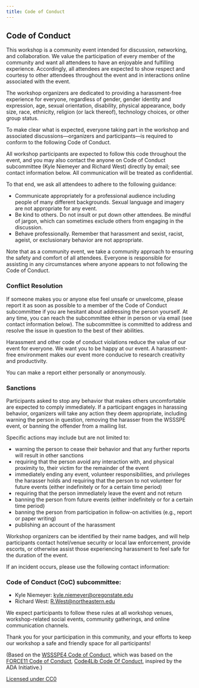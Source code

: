 ```yaml
---
title: Code of Conduct
---
```


## Code of Conduct

This workshop is a community event intended for discussion, networking, and collaboration. We value the participation of every member of the community and want all attendees to have an enjoyable and fulfilling experience. Accordingly, all attendees are expected to show respect and courtesy to other attendees throughout the event and in interactions online associated with the event.

The workshop organizers are dedicated to providing a harassment-free experience for everyone, regardless of gender, gender identity and expression, age, sexual orientation, disability, physical appearance, body size, race, ethnicity, religion (or lack thereof), technology choices, or other group status.

To make clear what is expected, everyone taking part in the workshop and associated discussions—organizers and participants—is required to conform to the following Code of Conduct.

All workshop participants are expected to follow this code throughout the event, and you may also contact the anyone on Code of Conduct subcommittee (Kyle Niemeyer and Richard West) directly by email; see contact information below. All communication will be treated as confidential.

To that end, we ask all attendees to adhere to the following guidance:

 - Communicate appropriately for a professional audience including people of many different backgrounds. Sexual language and imagery are not appropriate for any event.
 - Be kind to others. Do not insult or put down other attendees. Be mindful of jargon, which can sometimes exclude others from engaging in the discussion.
 - Behave professionally. Remember that harassment and sexist, racist, ageist, or exclusionary behavior are not appropriate.

Note that as a community event, we take a community approach to ensuring the safety and comfort of all attendees. Everyone is responsible for assisting in any circumstances where anyone appears to not following the Code of Conduct.

### Conflict Resolution

If someone makes you or anyone else feel unsafe or unwelcome, please report it as soon as possible to a member of the Code of Conduct subcommittee if you are hesitant about addressing the person yourself. At any time, you can reach the subcommittee either in person or via email (see contact information below). The subcommittee is committed to address and resolve the issue in question to the best of their abilities.

Harassment and other code of conduct violations reduce the value of our event for everyone. We want you to be happy at our event. A harassment-free environment makes our event more conducive to research creativity and productivity.

You can make a report either personally or anonymously.

### Sanctions

Participants asked to stop any behavior that makes others uncomfortable are expected to comply immediately. If a participant engages in harassing behavior, organizers will take any action they deem appropriate, including warning the person in question, removing the harasser from the WSSSPE event, or banning the offender from a mailing list.

Specific actions may include but are not limited to:

- warning the person to cease their behavior and that any further reports will result in other sanctions
- requiring that the person avoid any interaction with, and physical proximity to, their victim for the remainder of the event
- immediately ending any event, volunteer responsibilities, and privileges the harasser holds and requiring that the person to not volunteer for future events (either indefinitely or for a certain time period)
- requiring that the person immediately leave the event and not return
- banning the person from future events (either indefinitely or for a certain time period)
- banning the person from participation in follow-on activities (e.g., report or paper writing)
- publishing an account of the harassment

Workshop organizers can be identified by their name badges, and will help participants contact hotel/venue security or local law enforcement, provide escorts, or otherwise assist those experiencing harassment to feel safe for the duration of the event.

If an incident occurs, please use the following contact information:

### Code of Conduct (CoC) subcommittee:

 - Kyle Niemeyer: <kyle.niemeyer@oregonstate.edu>
 - Richard West: <R.West@northeastern.edu>

We expect participants to follow these rules at all workshop venues, workshop-related social events, community gatherings, and online communication channels.

Thank you for your participation in this community, and your efforts to keep our workshop a safe and friendly space for all participants!

(Based on the [WSSSPE4 Code of Conduct](http://wssspe.researchcomputing.org.uk/wssspe4/code-of-conduct/), which was based on the [FORCE11 Code of Conduct](https://www.force11.org/meetings/force2016/code-conduct), [Code4Lib Code Of Conduct](https://github.com/code4lib/antiharassment-policy/blob/master/code_of_conduct.md), inspired by the ADA Initiative.)

[Licensed under CC0](http://creativecommons.org/publicdomain/zero/1.0/)